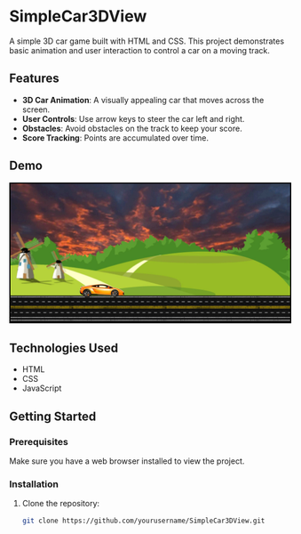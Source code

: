 # SimpleCar3DView

A simple 3D car game built with HTML and CSS. This project demonstrates basic animation and user interaction to control a car on a moving track.

## Features

- **3D Car Animation**: A visually appealing car that moves across the screen.
- **User Controls**: Use arrow keys to steer the car left and right.
- **Obstacles**: Avoid obstacles on the track to keep your score.
- **Score Tracking**: Points are accumulated over time.

## Demo

<div align="center">
    <img src="https://github.com/asadali756/3DCar-Animation/blob/master/SimpleCar3D.JPG" alt="Courier Management System" style="border: 2px solid #000;"/>
</div>

## Technologies Used

- HTML
- CSS
- JavaScript

## Getting Started

### Prerequisites

Make sure you have a web browser installed to view the project.

### Installation

1. Clone the repository:
   ```bash
   git clone https://github.com/yourusername/SimpleCar3DView.git
